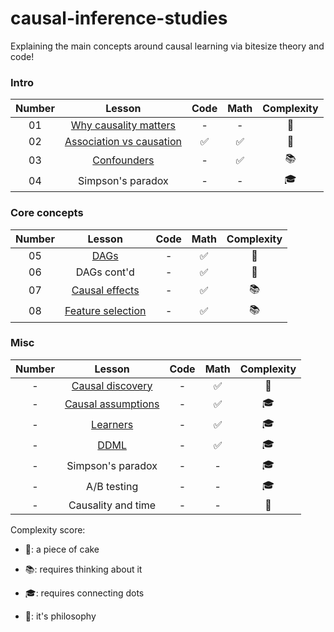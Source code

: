 # causal-inference-studies

Explaining the main concepts around causal learning via bitesize theory and code!

### Intro

| Number | Lesson | Code | Math | Complexity |
| :-----------: | :-----------: | :-----------: | :-----------: | :-----------: |
| 01 | [Why causality matters](why_causality_matters.md) | - | - | :cake:
| 02 | [Association vs causation](association_vs_causation.md) |  :white_check_mark: | :white_check_mark: | :cake:
| 03 | [Confounders](confounders.md) |  - | :white_check_mark: | :books:
| 04 | Simpson's paradox |  - | - | :mortar_board:


### Core concepts

| Number | Lesson | Code | Math | Complexity |
| :-----------: | :-----------: | :-----------: | :-----------: | :-----------: |
| 05 | [DAGs](dags.md) |  - | :white_check_mark: | :cake:
| 06 | DAGs cont'd |  - | :white_check_mark: | :cake:
| 07 | [Causal effects](causal_effects.md) |  - | :white_check_mark: | :books:
| 08 | [Feature selection](feature_selection.md) |  - | :white_check_mark: | :books:


### Misc

| Number | Lesson | Code | Math | Complexity |
| :-----------: | :-----------: | :-----------: | :-----------: | :-----------: |
| - | [Causal discovery](causal_discovery.md) |  - | :white_check_mark: | :cake:
| - | [Causal assumptions](causal_assumptions.md) |  - | :white_check_mark: | :mortar_board:
| - | [Learners](learners.md) |  - | :white_check_mark: | :mortar_board:
| - | [DDML](ddml.md) |  - | :white_check_mark: | :mortar_board:
| - | Simpson's paradox |  - | - | :mortar_board:
| - | A/B testing |  - | - | :mortar_board:
| - | Causality and time |  - | - | :thought_balloon:


Complexity score: 

- :cake:: a piece of cake

- :books:: requires thinking about it
  
- :mortar_board:: requires connecting dots
  
- :thought_balloon:: it's philosophy